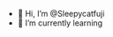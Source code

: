 - 👋 Hi, I’m @Sleepycatfuji
- 🌱 I’m currently learning

<!---
Sleepycatfuji/Sleepycatfuji is a ✨ special ✨ repository because its `README.md` (this file) appears on your GitHub profile.
You can click the Preview link to take a look at your changes.
--->
